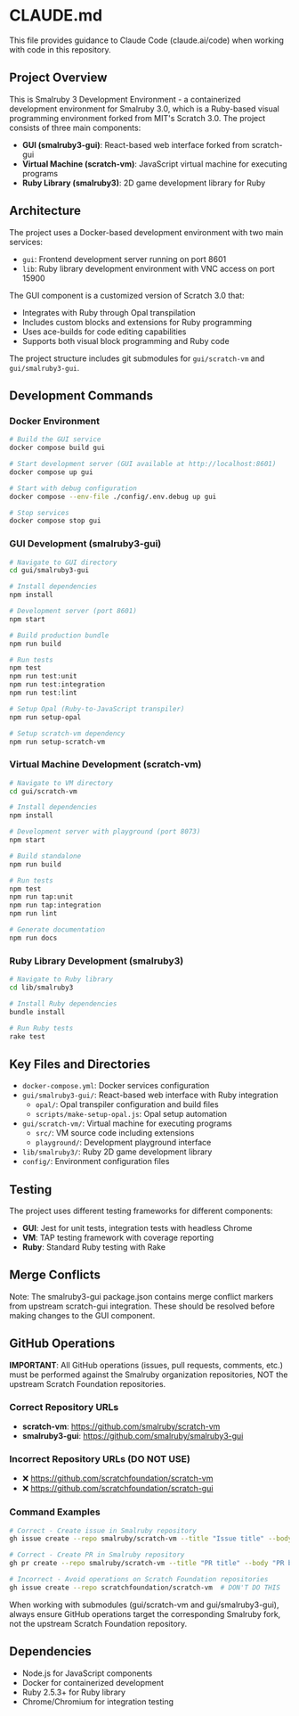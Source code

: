 # CLAUDE.md

This file provides guidance to Claude Code (claude.ai/code) when working with code in this repository.

## Project Overview

This is Smalruby 3 Development Environment - a containerized development environment for Smalruby 3.0, which is a Ruby-based visual programming environment forked from MIT's Scratch 3.0. The project consists of three main components:

- **GUI (smalruby3-gui)**: React-based web interface forked from scratch-gui
- **Virtual Machine (scratch-vm)**: JavaScript virtual machine for executing programs
- **Ruby Library (smalruby3)**: 2D game development library for Ruby

## Architecture

The project uses a Docker-based development environment with two main services:

- `gui`: Frontend development server running on port 8601
- `lib`: Ruby library development environment with VNC access on port 15900

The GUI component is a customized version of Scratch 3.0 that:

- Integrates with Ruby through Opal transpilation
- Includes custom blocks and extensions for Ruby programming
- Uses ace-builds for code editing capabilities
- Supports both visual block programming and Ruby code

The project structure includes git submodules for `gui/scratch-vm` and `gui/smalruby3-gui`.

## Development Commands

### Docker Environment
```bash
# Build the GUI service
docker compose build gui

# Start development server (GUI available at http://localhost:8601)
docker compose up gui

# Start with debug configuration
docker compose --env-file ./config/.env.debug up gui

# Stop services
docker compose stop gui
```

### GUI Development (smalruby3-gui)
```bash
# Navigate to GUI directory
cd gui/smalruby3-gui

# Install dependencies
npm install

# Development server (port 8601)
npm start

# Build production bundle
npm run build

# Run tests
npm test
npm run test:unit
npm run test:integration
npm run test:lint

# Setup Opal (Ruby-to-JavaScript transpiler)
npm run setup-opal

# Setup scratch-vm dependency
npm run setup-scratch-vm
```

### Virtual Machine Development (scratch-vm)

```bash
# Navigate to VM directory
cd gui/scratch-vm

# Install dependencies
npm install

# Development server with playground (port 8073)
npm start

# Build standalone
npm run build

# Run tests
npm test
npm run tap:unit
npm run tap:integration
npm run lint

# Generate documentation
npm run docs
```

### Ruby Library Development (smalruby3)

```bash
# Navigate to Ruby library
cd lib/smalruby3

# Install Ruby dependencies
bundle install

# Run Ruby tests
rake test
```

## Key Files and Directories

- `docker-compose.yml`: Docker services configuration
- `gui/smalruby3-gui/`: React-based web interface with Ruby integration
  - `opal/`: Opal transpiler configuration and build files
  - `scripts/make-setup-opal.js`: Opal setup automation
- `gui/scratch-vm/`: Virtual machine for executing programs
  - `src/`: VM source code including extensions
  - `playground/`: Development playground interface
- `lib/smalruby3/`: Ruby 2D game development library
- `config/`: Environment configuration files

## Testing

The project uses different testing frameworks for different components:

- **GUI**: Jest for unit tests, integration tests with headless Chrome
- **VM**: TAP testing framework with coverage reporting
- **Ruby**: Standard Ruby testing with Rake

## Merge Conflicts

Note: The smalruby3-gui package.json contains merge conflict markers from upstream scratch-gui integration. These should be resolved before making changes to the GUI component.

## GitHub Operations

**IMPORTANT**: All GitHub operations (issues, pull requests, comments, etc.) must be performed against the Smalruby organization repositories, NOT the upstream Scratch Foundation repositories.

### Correct Repository URLs
- **scratch-vm**: https://github.com/smalruby/scratch-vm
- **smalruby3-gui**: https://github.com/smalruby/smalruby3-gui

### Incorrect Repository URLs (DO NOT USE)
- ❌ https://github.com/scratchfoundation/scratch-vm
- ❌ https://github.com/scratchfoundation/scratch-gui

### Command Examples
```bash
# Correct - Create issue in Smalruby repository
gh issue create --repo smalruby/scratch-vm --title "Issue title" --body "Issue body"

# Correct - Create PR in Smalruby repository
gh pr create --repo smalruby/scratch-vm --title "PR title" --body "PR body"

# Incorrect - Avoid operations on Scratch Foundation repositories
gh issue create --repo scratchfoundation/scratch-vm  # DON'T DO THIS
```

When working with submodules (gui/scratch-vm and gui/smalruby3-gui), always ensure GitHub operations target the corresponding Smalruby fork, not the upstream Scratch Foundation repository.

## Dependencies

- Node.js for JavaScript components
- Docker for containerized development
- Ruby 2.5.3+ for Ruby library
- Chrome/Chromium for integration testing
